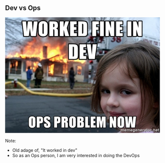 ## Dev vs Ops

![Worked in Dev meme](img/worked-in-dev.jpg)<!-- .element: style="border:0;background-color:inherit;margin:0" -->

Note:
* Old adage of, "It worked in dev"
* So as an Ops person, I am very interested in doing the DevOps
